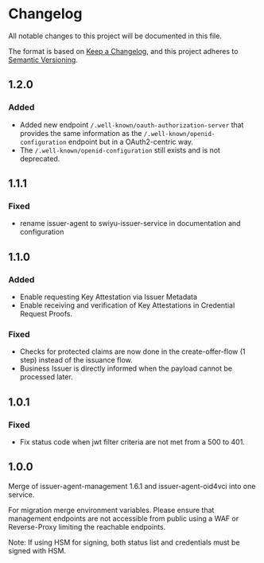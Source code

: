 # Changelog

All notable changes to this project will be documented in this file.

The format is based on [Keep a Changelog](https://keepachangelog.com/en/1.1.0/),
and this project adheres to [Semantic Versioning](https://semver.org/spec/v2.0.0.html).

## 1.2.0

### Added

- Added new endpoint `/.well-known/oauth-authorization-server` that provides the same information as the
  `/.well-known/openid-configuration` endpoint but in a OAuth2-centric way.
- The `/.well-known/openid-configuration` still exists and is not deprecated.

## 1.1.1

### Fixed

- rename issuer-agent to swiyu-issuer-service in documentation and configuration

## 1.1.0

### Added
- Enable requesting Key Attestation via Issuer Metadata
- Enable receiving and verification of Key Attestations in Credential Request Proofs.

### Fixed

- Checks for protected claims are now done in the create-offer-flow (1 step) instead of the issuance flow.
- Business Issuer is directly informed when the payload cannot be processed later.

## 1.0.1

### Fixed

- Fix status code when jwt filter criteria are not met from a 500 to 401.

## 1.0.0
Merge of issuer-agent-management 1.6.1 and issuer-agent-oid4vci into one service.

For migration merge environment variables. Please ensure that management endpoints are not accessible from public using a WAF or Reverse-Proxy limiting the reachable endpoints.

Note: If using HSM for signing, both status list and credentials must be signed with HSM.
